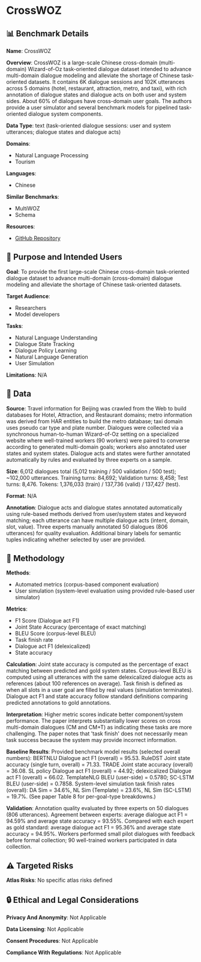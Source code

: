 # CrossWOZ

## 📊 Benchmark Details

**Name**: CrossWOZ

**Overview**: CrossWOZ is a large-scale Chinese cross-domain (multi-domain) Wizard-of-Oz task-oriented dialogue dataset intended to advance multi-domain dialogue modeling and alleviate the shortage of Chinese task-oriented datasets. It contains 6K dialogue sessions and 102K utterances across 5 domains (hotel, restaurant, attraction, metro, and taxi), with rich annotation of dialogue states and dialogue acts on both user and system sides. About 60% of dialogues have cross-domain user goals. The authors provide a user simulator and several benchmark models for pipelined task-oriented dialogue system components.

**Data Type**: text (task-oriented dialogue sessions: user and system utterances; dialogue states and dialogue acts)

**Domains**:
- Natural Language Processing
- Tourism

**Languages**:
- Chinese

**Similar Benchmarks**:
- MultiWOZ
- Schema

**Resources**:
- [GitHub Repository](https://github.com/thu-coai/CrossWOZ)

## 🎯 Purpose and Intended Users

**Goal**: To provide the first large-scale Chinese cross-domain task-oriented dialogue dataset to advance multi-domain (cross-domain) dialogue modeling and alleviate the shortage of Chinese task-oriented datasets.

**Target Audience**:
- Researchers
- Model developers

**Tasks**:
- Natural Language Understanding
- Dialogue State Tracking
- Dialogue Policy Learning
- Natural Language Generation
- User Simulation

**Limitations**: N/A

## 💾 Data

**Source**: Travel information for Beijing was crawled from the Web to build databases for Hotel, Attraction, and Restaurant domains; metro information was derived from HAR entities to build the metro database; taxi domain uses pseudo car type and plate number. Dialogues were collected via a synchronous human-to-human Wizard-of-Oz setting on a specialized website where well-trained workers (90 workers) were paired to converse according to generated multi-domain goals; workers also annotated user states and system states. Dialogue acts and states were further annotated automatically by rules and evaluated by three experts on a sample.

**Size**: 6,012 dialogues total (5,012 training / 500 validation / 500 test); ~102,000 utterances. Training turns: 84,692; Validation turns: 8,458; Test turns: 8,476. Tokens: 1,376,033 (train) / 137,736 (valid) / 137,427 (test).

**Format**: N/A

**Annotation**: Dialogue acts and dialogue states annotated automatically using rule-based methods derived from user/system states and keyword matching; each utterance can have multiple dialogue acts (intent, domain, slot, value). Three experts manually annotated 50 dialogues (806 utterances) for quality evaluation. Additional binary labels for semantic tuples indicating whether selected by user are provided.

## 🔬 Methodology

**Methods**:
- Automated metrics (corpus-based component evaluation)
- User simulation (system-level evaluation using provided rule-based user simulator)

**Metrics**:
- F1 Score (Dialogue act F1)
- Joint State Accuracy (percentage of exact matching)
- BLEU Score (corpus-level BLEU)
- Task finish rate
- Dialogue act F1 (delexicalized)
- State accuracy

**Calculation**: Joint state accuracy is computed as the percentage of exact matching between predicted and gold system states. Corpus-level BLEU is computed using all utterances with the same delexicalized dialogue acts as references (about 100 references on average). Task finish is defined as when all slots in a user goal are filled by real values (simulation terminates). Dialogue act F1 and state accuracy follow standard definitions comparing predicted annotations to gold annotations.

**Interpretation**: Higher metric scores indicate better component/system performance. The paper interprets substantially lower scores on cross multi-domain dialogues (CM and CM+T) as indicating these tasks are more challenging. The paper notes that 'task finish' does not necessarily mean task success because the system may provide incorrect information.

**Baseline Results**: Provided benchmark model results (selected overall numbers): BERTNLU Dialogue act F1 (overall) = 95.53. RuleDST Joint state accuracy (single turn, overall) = 71.33. TRADE Joint state accuracy (overall) = 36.08. SL policy Dialogue act F1 (overall) = 44.92; delexicalized Dialogue act F1 (overall) = 66.02. TemplateNLG BLEU (user-side) = 0.5780; SC-LSTM BLEU (user-side) = 0.7858. System-level simulation task finish rates (overall): DA Sim = 34.6%, NL Sim (Template) = 23.6%, NL Sim (SC-LSTM) = 19.7%. (See paper Table 8 for per-goal-type breakdowns.)

**Validation**: Annotation quality evaluated by three experts on 50 dialogues (806 utterances). Agreement between experts: average dialogue act F1 = 94.59% and average state accuracy = 93.55%. Compared with each expert as gold standard: average dialogue act F1 = 95.36% and average state accuracy = 94.95%. Workers performed small pilot dialogues with feedback before formal collection; 90 well-trained workers participated in data collection.

## ⚠️ Targeted Risks

**Atlas Risks**:
No specific atlas risks defined

## 🔒 Ethical and Legal Considerations

**Privacy And Anonymity**: Not Applicable

**Data Licensing**: Not Applicable

**Consent Procedures**: Not Applicable

**Compliance With Regulations**: Not Applicable
